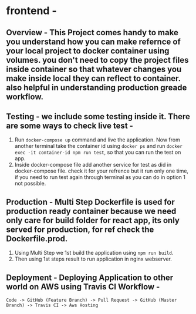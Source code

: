 # frontend -
## Overview - This Project comes handy to make you understand how you can make refernce of your local project to docker container using volumes. you don't need to copy the project files inside container so that whatever changes you make inside local they can reflect to container. also helpful in understanding production greade workflow. 

## Testing - we include some testing inside it. There are some ways to check live test - 

1. Run `docker-compose up` command and live the application. Now from another terminal take the container id using `docker ps` and run `docker exec -it container-id npm run test`, so that you can run the test on app.
2. Inside docker-compose file add another service for test as did in docker-compose file. check it for your refrence but it run only one time, if you need to run test again through terminal as you can do in option 1 not possible.

## Production - Multi Step Dockerfile is used for production ready container because we need only care for build folder for react app, its only served for production, for ref check the Dockerfile.prod.
1. Using Multi Step we 1st build the application using `npm run build`.
2. Then using 1st steps result to run application in nginx webserver.

## Deployment - Deploying Application to other world on AWS using Travis CI Workflow -
`Code -> GitHub (Feature Branch) -> Pull Request -> GitHub (Master Branch) -> Travis CI -> Aws Hosting`
